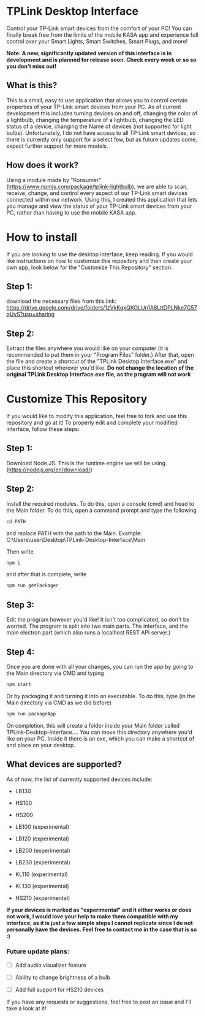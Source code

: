 # TPLink Desktop Interface
Control your TP-Link smart devices from the comfort of your PC! You can finally break free from the limits of the mobile KASA app and experience full control over your Smart Lights, Smart Switches, Smart Plugs, and more!

**Note: A new, significantly updated version of this interface is in development and is planned for release soon. Check every week or so so you don't miss out!**

## What is this?
This is a small, easy to use application that allows you to control certain properties of your TP-Link smart devices from your PC. As of current development this includes turning devices on and off, changing the color of a lightbulb, changing the temperature of a lightbulb, changing the LED status of a device, changing the Name of devices (not supported for light bulbs). Unfortunately, I do not have access to all TP-Link smart devices, so there is currently only support for a select few, but as future updates come, expect further support for more models.

## How does it work?
Using a module made by "Konsumer" (https://www.npmjs.com/package/tplink-lightbulb), we are able to scan, receive, change, and control every aspect of our TP-Link smart devices connected within our network. Using this, I created this application that lets you manage and view the status of your TP-Link smart devices from your PC, rather than having to use the mobile KASA app.

# How to install
If you are looking to use the desktop interface, keep reading. If you would like instructions on how to customize this repository and then create your own app, look below for the "Customize This Repository" section.

## Step 1:
download the necessary files from this link: https://drive.google.com/drive/folders/1zVkKqxQKOLUn1A8LttDPLNke7G57qUvS?usp=sharing

## Step 2:
Extract the files anywhere you would like on your computer (it is recommended to put them in your "Program Files" folder.) After that, open the file and create a shortcut of the "TPLink Desktop Interface.exe" and place this shortcut wherever you'd like. **Do not change the location of the original TPLink Desktop Interface.exe file, as the program will not work**

# Customize This Repository
If you would like to modify this application, feel free to fork and use this repository and go at it! To properly edit and complete your modified interface, follow these steps:

## Step 1:
Download Node.JS. This is the runtime engine we will be using. (https://nodejs.org/en/download/)

## Step 2:
Install the required modules. To do this, open a console (cmd) and head to the Main folder. To do this, open a command prompt and type the following 
```cmd
cd PATH
```
and replace PATH with the path to the Main. Example: C:\Users\user\Desktop\TPLink-Desktop-Interface\Main

Then write
```cmd
npm i
```
and after that is complete, write
```cmd
npm run getPackager
```

## Step 3:
Edit the program however you'd like! It isn't too complicated, so don't be worried. The program is split into two main parts. The interface, and the main electron part (which also runs a localhost REST API server.)

## Step 4:
Once you are done with all your changes, you can run the app by going to the Main directory via CMD and typing
```cmd
npm start
```
Or by packaging it and turning it into an executable. To do this, type (in the Main directory via CMD as we did before)
```cmd
npm run packageApp
```
On completion, this will create a folder inside your Main folder called TPLink-Desktop-Interface....
You can move this directory anywhere you'd like on your PC. Inside it there is an exe, which you can make a shortcut of and place on your desktop.


## What devices are supported?
As of now, the list of currently supported devices include:


* LB130
* HS100
* HS200


* LB100 (experimental) 
* LB120 (experimental) 
* LB200 (experimental) 
* LB230 (experimental) 
* KL110 (experimental) 
* KL130 (experimental) 
* HS210 (experimental)

**If your devices is marked as "experimental" and it either works or does not work, I would love your help to make them compatible with my interface, as it is just a few simple steps I cannot replicate since I do not personally have the devices. Feel free to contact me in the case that is so :)**


### Future update plans:
- [ ] Add audio visualizer feature
- [ ] Ability to change brightness of a bulb
- [ ] Add full support for HS210 devices


If you have any requests or suggestions, feel free to post an issue and I'll take a look at it!
